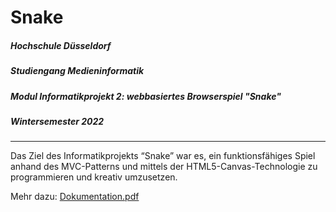 # Snake

##### Hochschule Düsseldorf
##### Studiengang Medieninformatik
##### Modul Informatikprojekt 2: webbasiertes Browserspiel "Snake"
##### Wintersemester 2022

<hr />

Das Ziel des Informatikprojekts “Snake” war es, ein funktionsfähiges Spiel anhand des MVC-Patterns und mittels der HTML5-Canvas-Technologie zu programmieren und kreativ umzusetzen.

Mehr dazu: [Dokumentation.pdf](https://github.com/Nilsu2001/Snake/files/13834158/Dokumentation.pdf)




